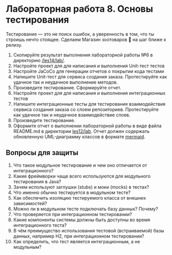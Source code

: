 # Лабораторная работа 8. Основы тестирования

Тестирование — это не поиск ошибок, а уверенность в том, что ты строишь нечто стоящее. Сделаем Магазин зоотоваров 🫎  на шаг ближе к релизу.

1. Скопируйте результат выполнения лабораторной работы №6 в директорию [/les14/lab/](/les12/lab/).
2. Настройте проект для для написания и выполнения Unit-тест тестов
3. Настройте JaCoCo для генерации отчетов о покрытии кода тестами
4. Напишите Unit-тест для сервиса создания заказа. Протестируйте как удачное так и неудачное выполнение методов.
5. Произведите тестирование. Сформируйте отчет.
6. Настройте проект для для написания и выполнения интеграционных тестов
7. Напишите интеграционные тесты для тестирования взаимодействия сервиса создания заказа со слоем репозиториев. Протестируйте как удачное так и неудачное взаимодействие слоев.
8. Произведите тестирование.
9. Оформите отчет о выполнении лабораторной работы в виде файла  README.md в директории [les12/lab](/les12/lab/). Отчет должен содержать обновленную  UML-диаграмму классов в формате [mermaid](https://mermaid.js.org/).

## Вопросы для защиты

1. Что такое модульное тестирование и чем оно отличается от интеграционного?
2. Какие фреймворки чаще всего используются для модульного тестирования в Java?
3. Зачем используют заглушки (stubs) и моки (mocks) в тестах?
4. Что именно обычно тестируется в модульном тесте?
5. Как обеспечить изоляцию тестируемого класса от внешних зависимостей?
6. Можно ли в модульном тесте подключать базу данных? Почему?
7. Что проверяется при интеграционном тестировании?
8. Какие компоненты системы должны быть доступны во время интеграционного теста?
9. В чём преимущество использования тестовой (встраиваемой) базы данных, например H2, при интеграционном тестировании?
10. Как определить, что тест является интеграционным, а не модульным?
